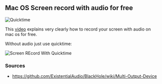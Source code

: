 ## Mac OS Screen record with audio for free

![Quicktime](https://km.support.apple.com/kb/image.jsp?productid=124912&size=240x240)

This [video][video] explains very clearly how to record your screen with audio on mac os for free.

Without audio just use quicktime:

![Screen REcord With Quicktime](/img/quicktime_screen_recording.png)


### Sources
- https://github.com/ExistentialAudio/BlackHole/wiki/Multi-Output-Device

[video]: https://www.youtube.com/watch?v=prUVS0HF2gU
